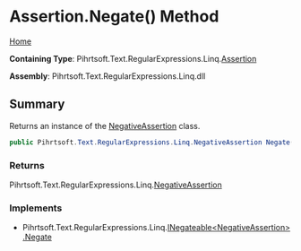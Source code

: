 # Assertion\.Negate\(\) Method

[Home](../../../../../../README.md)

**Containing Type**: Pihrtsoft\.Text\.RegularExpressions\.Linq\.[Assertion](../README.md)

**Assembly**: Pihrtsoft\.Text\.RegularExpressions\.Linq\.dll

## Summary

Returns an instance of the [NegativeAssertion](../../NegativeAssertion/README.md) class\.

```csharp
public Pihrtsoft.Text.RegularExpressions.Linq.NegativeAssertion Negate()
```

### Returns

Pihrtsoft\.Text\.RegularExpressions\.Linq\.[NegativeAssertion](../../NegativeAssertion/README.md)

### Implements

* Pihrtsoft\.Text\.RegularExpressions\.Linq\.[INegateable\<NegativeAssertion>.Negate](../../INegateable-1/Negate/README.md)
